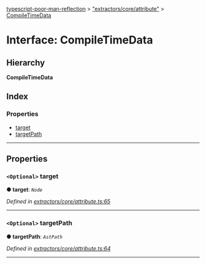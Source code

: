 [typescript-poor-man-reflection](../README.md) > ["extractors/core/attribute"](../modules/_extractors_core_attribute_.md) > [CompileTimeData](../interfaces/_extractors_core_attribute_.compiletimedata.md)

# Interface: CompileTimeData

## Hierarchy

**CompileTimeData**

## Index

### Properties

* [target](_extractors_core_attribute_.compiletimedata.md#target)
* [targetPath](_extractors_core_attribute_.compiletimedata.md#targetpath)

---

## Properties

<a id="target"></a>

### `<Optional>` target

**● target**: *`Node`*

*Defined in [extractors/core/attribute.ts:65](https://github.com/cancerberosgx/typescript-poor-man-reflection/blob/ab533ef/src/extractors/core/attribute.ts#L65)*

___
<a id="targetpath"></a>

### `<Optional>` targetPath

**● targetPath**: *`AstPath`*

*Defined in [extractors/core/attribute.ts:64](https://github.com/cancerberosgx/typescript-poor-man-reflection/blob/ab533ef/src/extractors/core/attribute.ts#L64)*

___

